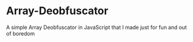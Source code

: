 # Array-Deobfuscator
 A simple Array Deobfuscator in JavaScript that I made just for fun and out of boredom

